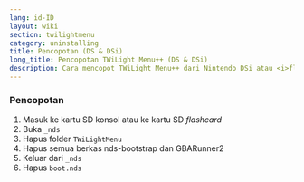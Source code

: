 ```yaml
---
lang: id-ID
layout: wiki
section: twilightmenu
category: uninstalling
title: Pencopotan (DS & DSi)
long_title: Pencopotan TWiLight Menu++ (DS & DSi)
description: Cara mencopot TWiLight Menu++ dari Nintendo DSi atau <i>flashcard</i> DS
---
```


### Pencopotan
1. Masuk ke kartu SD konsol atau ke kartu SD *flashcard*
1. Buka `_nds`
1. Hapus folder `TWiLightMenu`
1. Hapus semua berkas nds-bootstrap dan GBARunner2
1. Keluar dari `_nds`
1. Hapus `boot.nds`
